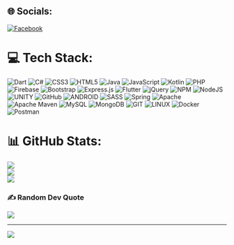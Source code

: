 
## 🌐 Socials:
[![Facebook](https://img.shields.io/badge/Facebook-%231877F2.svg?logo=Facebook&logoColor=white)](https://facebook.com/https://www.facebook.com/justW2oo3/) 

# 💻 Tech Stack:
![Dart](https://img.shields.io/badge/dart-%230175C2.svg?style=flat-square&logo=dart&logoColor=white) ![C#](https://img.shields.io/badge/c%23-%23239120.svg?style=flat-square&logo=c-sharp&logoColor=white) ![CSS3](https://img.shields.io/badge/css3-%231572B6.svg?style=flat-square&logo=css3&logoColor=white) ![HTML5](https://img.shields.io/badge/html5-%23E34F26.svg?style=flat-square&logo=html5&logoColor=white) ![Java](https://img.shields.io/badge/java-%23ED8B00.svg?style=flat-square&logo=java&logoColor=white) ![JavaScript](https://img.shields.io/badge/javascript-%23323330.svg?style=flat-square&logo=javascript&logoColor=%23F7DF1E) ![Kotlin](https://img.shields.io/badge/kotlin-%230095D5.svg?style=flat-square&logo=kotlin&logoColor=white) ![PHP](https://img.shields.io/badge/php-%23777BB4.svg?style=flat-square&logo=php&logoColor=white) ![Firebase](https://img.shields.io/badge/firebase-%23039BE5.svg?style=flat-square&logo=firebase) ![Bootstrap](https://img.shields.io/badge/bootstrap-%23563D7C.svg?style=flat-square&logo=bootstrap&logoColor=white) ![Express.js](https://img.shields.io/badge/express.js-%23404d59.svg?style=flat-square&logo=express&logoColor=%2361DAFB) ![Flutter](https://img.shields.io/badge/Flutter-%2302569B.svg?style=flat-square&logo=Flutter&logoColor=white) ![jQuery](https://img.shields.io/badge/jquery-%230769AD.svg?style=flat-square&logo=jquery&logoColor=white) ![NPM](https://img.shields.io/badge/NPM-%23000000.svg?style=flat-square&logo=npm&logoColor=white) ![NodeJS](https://img.shields.io/badge/node.js-6DA55F?style=flat-square&logo=node.js&logoColor=white) ![UNITY](https://img.shields.io/badge/Unity-%2320232a.svg?style=flat-square&logo=unity&logoColor=white) ![GitHub](https://img.shields.io/badge/GitHub-%23121011.svg?style=flat-square&logo=github&logoColor=white) ![ANDROID](https://img.shields.io/badge/android-%2320232a.svg?style=flat-square&logo=android&logoColor=%a4c639) ![SASS](https://img.shields.io/badge/SASS-hotpink.svg?style=flat-square&logo=SASS&logoColor=white) ![Spring](https://img.shields.io/badge/spring-%236DB33F.svg?style=flat-square&logo=spring&logoColor=white) ![Apache](https://img.shields.io/badge/apache-%23D42029.svg?style=flat-square&logo=apache&logoColor=white) ![Apache Maven](https://img.shields.io/badge/Apache%20Maven-C71A36?style=flat-square&logo=Apache%20Maven&logoColor=white) ![MySQL](https://img.shields.io/badge/mysql-%2300f.svg?style=flat-square&logo=mysql&logoColor=white) ![MongoDB](https://img.shields.io/badge/MongoDB-%234ea94b.svg?style=flat-square&logo=mongodb&logoColor=white) ![GIT](https://img.shields.io/badge/Git-fc6d26?style=flat-square&logo=git&logoColor=white) ![LINUX](https://img.shields.io/badge/Linux-FCC624?style=flat-square&logo=linux&logoColor=black) ![Docker](https://img.shields.io/badge/docker-%230db7ed.svg?style=flat-square&logo=docker&logoColor=white) ![Postman](https://img.shields.io/badge/Postman-FF6C37?style=flat-square&logo=postman&logoColor=white)
# 📊 GitHub Stats:
![](https://github-readme-stats.vercel.app/api?username=justW037&theme=tokyonight&hide_border=true&include_all_commits=true&count_private=false)<br/>
![](https://github-readme-streak-stats.herokuapp.com/?user=justW037&theme=tokyonight&hide_border=true)<br/>
![](https://github-readme-stats.vercel.app/api/top-langs/?username=justW037&theme=tokyonight&hide_border=true&include_all_commits=true&count_private=false&layout=compact)

### ✍️ Random Dev Quote
![](https://quotes-github-readme.vercel.app/api?type=horizontal&theme=radical)

---
[![](https://visitcount.itsvg.in/api?id=justW037&icon=0&color=0)](https://visitcount.itsvg.in)

<!-- Proudly created with GPRM ( https://gprm.itsvg.in ) -->
